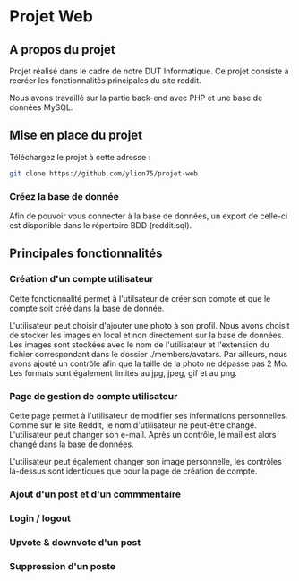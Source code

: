 # Projet Web
## A propos du projet
Projet réalisé dans le cadre de notre DUT Informatique. Ce projet consiste à recréer les fonctionnalités principales du site reddit. 

Nous avons travaillé sur la partie back-end avec PHP et une base de données MySQL.

## Mise en place du projet
Téléchargez le projet à cette adresse : 
   ```sh
   git clone https://github.com/ylion75/projet-web
   ```
### Créez la base de donnée
Afin de pouvoir vous connecter à la base de données, un export de celle-ci est disponible dans le répertoire BDD (reddit.sql).

## Principales fonctionnalités 
### Création d'un compte utilisateur
Cette fonctionnalité permet à l'utilsateur de créer son compte et que le compte soit créé dans la base de donnée. 

L'utilisateur peut choisir d'ajouter une photo à son profil. Nous avons choisit de stocker les images en local et non directement sur la base de données. Les images sont stockées avec le nom de l'utilisateur et l'extension du fichier correspondant dans le dossier ./members/avatars.
Par ailleurs, nous avons ajouté un contrôle afin que la taille de la photo ne dépasse pas 2 Mo. Les formats sont également limités au jpg, jpeg, gif et au png. 

### Page de gestion de compte utilisateur
Cette page permet à l'utilisateur de modifier ses informations personnelles. Comme sur le site Reddit, le nom d'utilisateur ne peut-être changé. 
L'utilisateur peut changer son e-mail. Après un contrôle, le mail est alors changé dans la base de données. 

L'utilisateur peut également changer son image personnelle, les contrôles là-dessus sont identiques que pour la page de création de compte. 



### Ajout d'un post et d'un commmentaire <br />
### Login / logout <br />
### Upvote & downvote d'un post <br />
### Suppression d'un poste <br />
